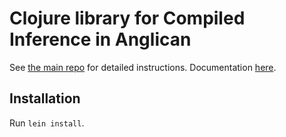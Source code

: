 # Clojure library for Compiled Inference in Anglican

See [the main repo](https://github.com/tuananhle7/torch-csis) for detailed instructions. Documentation [here](http://tuananhle.co.uk/anglican-csis-doc/).

## Installation
Run `lein install`.
